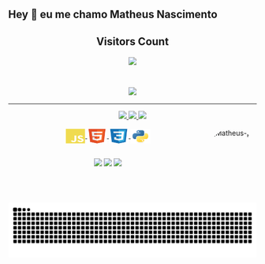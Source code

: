 ## Hey 🖖 eu me chamo Matheus Nascimento

<!-- START Visitor Count -->
<div align="center">
<h2 align="centre">Visitors Count</h2>  
<p align="center"><img align="center" src="https://profile-counter.glitch.me/{nascimentomatheus}/count.svg" /></p> 
<br>
</div>
<p align="center">
<img align="" height='120px' src="https://i.gifer.com/origin/af/af2cc4e6cd466cb15f6c06fe0da4b87c.gif" />
</p>
<hr>
<!-- End Visitor Count -->

<div align="center">
  <a href="https://github.com/NascimentoMatheus">
  <img height="135em" src="https://github-readme-stats.vercel.app/api?username=nascimentomatheus&show_icons=true&theme=merko&include_all_commits=true&count_private=true"/>
  <img height="130em" src="https://github-readme-stats.vercel.app/api/top-langs/?username=nascimentomatheus&layout=compact&langs_count=7&theme=merko"/>
    <img heinght="130cm" src= "https://github-readme-streak-stats.herokuapp.com/?user=nascimentomatheus&theme=merko"
</div>
 
  <div style="display: inline_block"><br>
  <img align="center" alt="Matheus-Js" height="30" width="40" src="https://raw.githubusercontent.com/devicons/devicon/master/icons/javascript/javascript-plain.svg">
  <img align="center" alt="Matheus-HTML" height="30" width="40" src="https://raw.githubusercontent.com/devicons/devicon/master/icons/html5/html5-original.svg">
  <img align="center" alt="Matheus-CSS" height="30" width="40" src="https://raw.githubusercontent.com/devicons/devicon/master/icons/css3/css3-original.svg">
  <img align="center" alt="Matheus-Python" height="30" width="40" src="https://raw.githubusercontent.com/devicons/devicon/master/icons/python/python-original.svg">
  <img align="right" alt="Matheus-pic" height="150" style="border-radius:50px;" src="https://scontent-gru2-2.cdninstagram.com/v/t51.2885-15/e15/p480x480/244042690_1316700682066517_8946352248469137334_n.jpg?_nc_ht=scontent-gru2-2.cdninstagram.com&_nc_cat=105&_nc_ohc=Stpz_xbhXggAX-nL9c5&edm=ABJHkxYAAAAA&ccb=7-4&oh=ac32dbb4a9add94db37f57466f214338&oe=615E5C44&_nc_sid=fa978c&ig_cache_key=MjY3NTY1OTE0OTQ0MjI0ODI3Mg%3D%3D.2-ccb7-4">
</div>
  
  ##
  
 <div> 
  <a href="https://www.instagram.com/mathaaus/" target="_blank"><img src="https://img.shields.io/badge/-Instagram-%23E4405F?style=for-the-badge&logo=instagram&logoColor=white" target="_blank"></a>
  <a href = "mailto:matheusmfdonascimento@gmail.com"><img src="https://img.shields.io/badge/-Gmail-%23333?style=for-the-badge&logo=gmail&logoColor=white" target="_blank"></a>
  <a href="https://www.linkedin.com/in/matheusmfn/" target="_blank"><img src="https://img.shields.io/badge/-LinkedIn-%230077B5?style=for-the-badge&logo=linkedin&logoColor=white" target="_blank"></a> 
 
![Snake animation](https://github.com/nascimentomatheus/nascimentomatheus/blob/output/github-contribution-grid-snake.svg)
 
</div>
